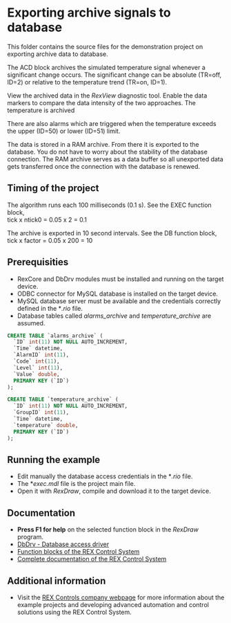 Exporting archive signals to database
=====================================

This folder contains the source files for the demonstration project on exporting 
archive data to database.

The ACD block archives the simulated temperature signal whenever a significant
change occurs. The significant change can be absolute (TR=off, ID=2) or relative 
to the temperature trend (TR=on, ID=1). 

View the archived data in the *RexView* diagnostic tool. Enable the data markers 
to compare the data intensity of the two approaches. The temperature is archived 

There are also alarms which are triggered when the temperature exceeds the upper 
(ID=50) or lower (ID=51) limit.

The data is stored in a RAM archive. From there it is exported to the database. 
You do not have to worry about the stability of the database connection. The RAM 
archive serves as a data buffer so all unexported data gets transferred once the 
connection with the database is renewed.

## Timing of the project ##
The algorithm runs each 100 milliseconds (0.1 s). See the EXEC function block,  
tick x ntick0 = 0.05 x 2 = 0.1

The archive is exported in 10 second intervals. See the DB function block,
tick x factor = 0.05 x 200 = 10 

## Prerequisities ##

- RexCore and DbDrv modules must be installed and running on the target device.
- ODBC connector for MySQL database is installed on the target device.
- MySQL database server must be available and the credentials correctly defined 
in the **.rio* file.
- Database tables called *alarms_archive* and *temperature_archive* are assumed.
```sql
CREATE TABLE `alarms_archive` (
  `ID` int(11) NOT NULL AUTO_INCREMENT,
  `Time` datetime,
  `AlarmID` int(11),
  `Code` int(11),
  `Level` int(11),
  `Value` double,
  PRIMARY KEY (`ID`)
);
```
```sql
CREATE TABLE `temperature_archive` (
  `ID` int(11) NOT NULL AUTO_INCREMENT,
  `GroupID` int(11),
  `Time` datetime,
  `temperature` double,
  PRIMARY KEY (`ID`)
);
```

## Running the example ##
- Edit manually the database access credentials in the **.rio* file.
- The **exec.mdl* file is the project main file.
- Open it with *RexDraw*, compile and download it to the target device.

## Documentation ##

- **Press F1 for help** on the selected function block in the *RexDraw* program.
- [DbDrv - Database access driver](http://www.rexcontrols.com/media/DOC/ENGLISH/DbDrv_ENG.pdf)
- [Function blocks of the REX Control System](http://www.rexcontrols.com/media/HTML/DOC/ENGLISH/index.html)
- [Complete documentation of the REX Control System](http://www.rexcontrols.com/documentation-and-support)

## Additional information ##

- Visit the [REX Controls company webpage](http://www.rexcontrols.com) 
for more information about the example projects and developing advanced 
automation and control solutions using the REX Control System.